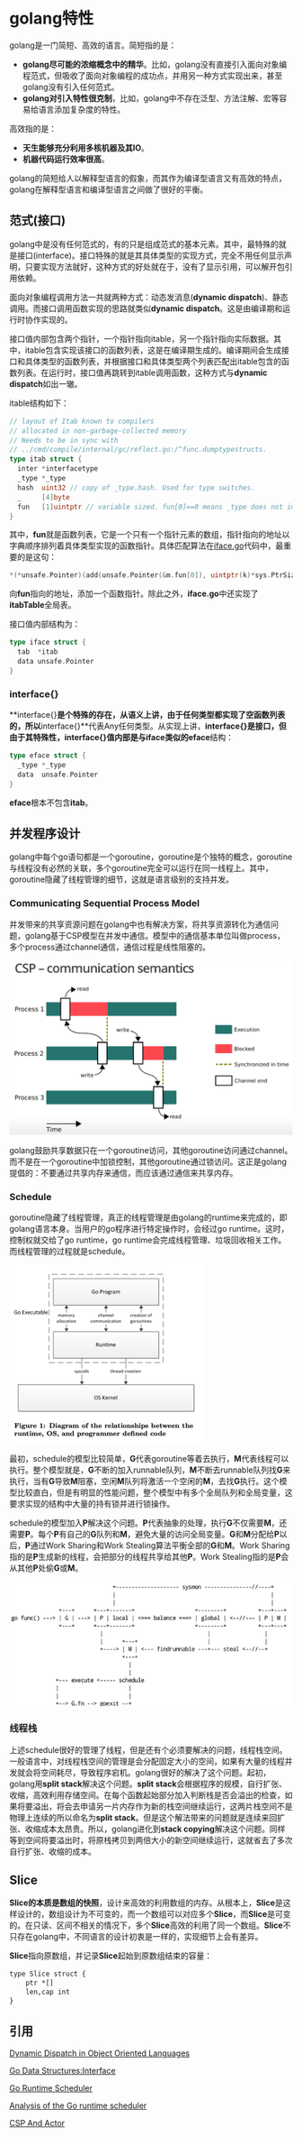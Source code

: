 # golang特性

golang是一门简短、高效的语言。简短指的是：

* **golang尽可能的浓缩概念中的精华**。比如，golang没有直接引入面向对象编程范式，但吸收了面向对象编程的成功点，并用另一种方式实现出来，甚至golang没有引入任何范式。
* **golang对引入特性很克制**，比如，golang中不存在泛型、方法注解、宏等容易给语言添加复杂度的特性。

高效指的是：

* **天生能够充分利用多核机器及其IO**。
* **机器代码运行效率很高**。

golang的简短给人以解释型语言的假象，而其作为编译型语言又有高效的特点，golang在解释型语言和编译型语言之间做了很好的平衡。

## 范式\(接口\)

golang中是没有任何范式的，有的只是组成范式的基本元素。其中，最特殊的就是接口\(interface\)。接口特殊的就是其具体类型的实现方式，完全不用任何显示声明，只要实现方法就好，这种方式的好处就在于，没有了显示引用，可以解开包引用依赖。

面向对象编程调用方法一共就两种方式：动态发消息\(**dynamic dispatch**\)、静态调用。而接口调用函数实现的思路就类似**dynamic dispatch**。这是由编译期和运行时协作实现的。

接口值内部包含两个指针，一个指针指向itable，另一个指针指向实际数据。其中，itable包含实现该接口的函数列表，这是在编译期生成的。编译期间会生成接口和具体类型的函数列表，并根据接口和具体类型两个列表匹配出itable包含的函数列表。在运行时，接口值再跳转到itable调用函数，这种方式与**dynamic dispatch**如出一辙。

itable结构如下：

```go
// layout of Itab known to compilers
// allocated in non-garbage-collected memory
// Needs to be in sync with
// ../cmd/compile/internal/gc/reflect.go:/^func.dumptypestructs.
type itab struct {
  inter *interfacetype
  _type *_type
  hash  uint32 // copy of _type.hash. Used for type switches.
  _     [4]byte
  fun   [1]uintptr // variable sized. fun[0]==0 means _type does not implement inter.
}
```

其中，**fun**就是函数列表，它是一个只有一个指针元素的数组，指针指向的地址以字典顺序排列着具体类型实现的函数指针。具体匹配算法在[iface.go](https://github.com/golang/go/blob/master/src/runtime/iface.go)代码中，最重要的是这句：

```go
*(*unsafe.Pointer)(add(unsafe.Pointer(&m.fun[0]), uintptr(k)*sys.PtrSize)) = ifn
```

向**fun**指向的地址，添加一个函数指针。除此之外，**iface.go**中还实现了**itabTable**全局表。

接口值内部结构为：

```go
type iface struct {
  tab  *itab
  data unsafe.Pointer
}
```

### interface{}

**interface{}**是个特殊的存在，从语义上讲，由于任何类型都实现了空函数列表的，所以**interface{}**代表Any任何类型。从实现上讲，**interface{}**是接口，但由于其特殊性，**interface{}**值内部是与**iface**类似的**eface**结构：

```go
type eface struct {
  _type *_type
  data  unsafe.Pointer
}
```

**eface**根本不包含**itab**。

## 并发程序设计

golang中每个go语句都是一个goroutine，goroutine是个独特的概念，goroutine与线程没有必然的关联，多个goroutine完全可以运行在同一线程上。其中，goroutine隐藏了线程管理的细节，这就是语言级别的支持并发。

### Communicating Sequential Process Model

并发带来的共享资源问题在golang中也有解决方案，将共享资源转化为通信问题，golang基于CSP模型在并发中通信。模型中的通信基本单位叫做process，多个process通过channel通信，通信过程是线性阻塞的。

![](../.gitbook/assets/csp_model.png)

golang鼓励共享数据只在一个goroutine访问，其他goroutine访问通过channel。而不是在一个goroutine中加锁控制，其他goroutine通过锁访问。这正是golang提倡的：不要通过共享内存来通信，而应该通过通信来共享内存。

### Schedule

goroutine隐藏了线程管理，真正的线程管理是由golang的runtime来完成的，即golang语言本身。当用户的go程序进行特定操作时，会经过go runtime。这时，控制权就交给了go runtime，go runtime会完成线程管理、垃圾回收相关工作。而线程管理的过程就是schedule。

![](../.gitbook/assets/golang_schedule_runtime.png)

最初，schedule的模型比较简单，**G**代表goroutine等着去执行，**M**代表线程可以执行。整个模型就是，**G**不断的加入runnable队列，**M**不断去runnable队列找**G**来执行，当有**G**导致**M**阻塞，空闲**M**队列将激活一个空闲的**M**，去找**G**执行。这个模型比较直白，但是有明显的性能问题，整个模型中有多个全局队列和全局变量，这要求实现的结构中大量的持有锁并进行锁操作。

schedule的模型加入**P**解决这个问题。**P**代表抽象的处理，执行**G**不仅需要**M**，还需要**P**。每个**P**有自己的**G**队列和**M**，避免大量的访问全局变量。**G**和**M**分配给**P**以后，**P**通过Work Sharing和Work Stealing算法平衡全部的**G**和**M**。Work Sharing指的是**P**生成新的线程，会把部分的线程共享给其他**P**。Work Stealing指的是**P**会从其他**P**处偷**G**或**M**。

![](../.gitbook/assets/golang_schedule_mgp.png)

### 线程栈

上述schedule很好的管理了线程，但是还有个必须要解决的问题，线程栈空间。一般语言中，对线程栈空间的管理是会分配固定大小的空间，如果有大量的线程并发就会将空间耗尽，导致程序宕机。golang很好的解决了这个问题。起初，golang用**split stack**解决这个问题。**split stack**会根据程序的规模，自行扩张、收缩，高效利用存储空间。在每个函数起始部分加入判断栈是否会溢出的检查，如果将要溢出，将会去申请另一片内存作为新的栈空间继续运行，这两片栈空间不是物理上连续的所以命名为**split stack**。但是这个解法带来的问题就是连续来回扩张、收缩成本太昂贵。所以，golang进化到**stack copying**解决这个问题。同样等到空间将要溢出时，将原栈拷贝到两倍大小的新空间继续运行，这就省去了多次自行扩张、收缩的成本。

## Slice

**Slice的本质是数组的快照**，设计来高效的利用数组的内存。从根本上，**Slice**是这样设计的，数组设计为不可变的，而一个数组可以对应多个**Slice**，而**Slice**是可变的。在只读、区间不相关的情况下，多个**Slice**高效的利用了同一个数组。**Slice**不只存在golang中，不同语言的设计初衷是一样的，实现细节上会有差异。

**Slice**指向原数组，并记录**Slice**起始到原数组结束的容量：

```text
type Slice struct {
    ptr *[]
    len,cap int
}
```

## 引用

[Dynamic Dispatch in Object Oriented Languages](http://condor.depaul.edu/ichu/csc447/notes/wk10/Dynamic2.htm)

[Go Data Structures:Interface](http://condor.depaul.edu/ichu/csc447/notes/wk10/Dynamic2.htm)

[Go Runtime Scheduler](https://speakerdeck.com/retervision/go-runtime-scheduler)

[Analysis of the Go runtime scheduler](https://speakerdeck.com/retervision/go-runtime-scheduler)

[CSP And Actor](http://jolestar.com/parallel-programming-model-thread-goroutine-actor/)

